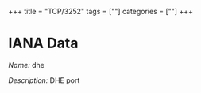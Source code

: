 +++
title = "TCP/3252"
tags = [""]
categories = [""]
+++

# IANA Data

_Name:_ dhe

_Description:_ DHE port


